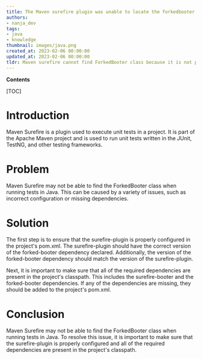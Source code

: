 ```yaml
---
title: The Maven surefire plugin was unable to locate the forkedbooter class
authors:
- nanja_dev
tags:
- java
- knowledge
thumbnail: images/java.png
created_at: 2023-02-06 00:00:00
updated_at: 2023-02-06 00:00:00
tldr: Maven surefire cannot find ForkedBooter class because it is not part of the standard Java class library.
---
```


**Contents**

[TOC]

# Introduction
Maven Surefire is a plugin used to execute unit tests in a project. It is part of the Apache Maven project and is used to run unit tests written in the JUnit, TestNG, and other testing frameworks.

# Problem
Maven Surefire may not be able to find the ForkedBooter class when running tests in Java. This can be caused by a variety of issues, such as incorrect configuration or missing dependencies.

# Solution
The first step is to ensure that the surefire-plugin is properly configured in the project's pom.xml. The surefire-plugin should have the correct version of the forked-booter dependency declared. Additionally, the version of the forked-booter dependency should match the version of the surefire-plugin. 

Next, it is important to make sure that all of the required dependencies are present in the project's classpath. This includes the surefire-booter and the forked-booter dependencies. If any of the dependencies are missing, they should be added to the project's pom.xml.

# Conclusion
Maven Surefire may not be able to find the ForkedBooter class when running tests in Java. To resolve this issue, it is important to make sure that the surefire-plugin is properly configured and all of the required dependencies are present in the project's classpath.
